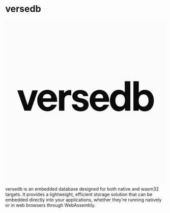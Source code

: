 # versedb

![versedb logo](versedb.png)

versedb is an embedded database designed for both native and wasm32 targets. It provides a lightweight, efficient storage solution that can be embedded directly into your applications, whether they're running natively or in web browsers through WebAssembly.

